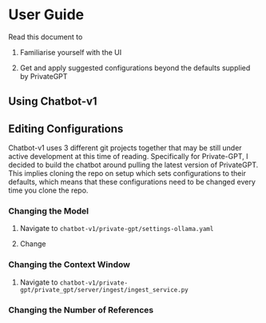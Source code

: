 # User Guide

Read this document to

1. Familiarise yourself with the UI

2. Get and apply suggested configurations beyond the defaults supplied by PrivateGPT

## Using Chatbot-v1

## Editing Configurations

Chatbot-v1 uses 3 different git projects together that may be still under active development at this time of reading. Specifically for Private-GPT, I decided to build the chatbot around pulling the latest version of PrivateGPT. This implies cloning the repo on setup which sets configurations to their defaults, which means that these configurations need to be changed every time you clone the repo.

### Changing the Model

1. Navigate to `chatbot-v1/private-gpt/settings-ollama.yaml`

2. Change 

### Changing the Context Window

1. Navigate to `chatbot-v1/private-gpt/private_gpt/server/ingest/ingest_service.py` 

### Changing the Number of References